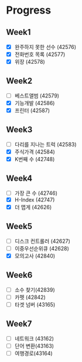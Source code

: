 # Progress

## Week1

- [X] 완주하지 못한 선수 (42576)
- [X] 전화번호 목록 (42577)
- [X] 위장 (42578)

## Week2

- [ ] 베스트앨범 (42579)
- [X] 기능개발 (42586)
- [X] 프린터 (42587)

## Week3

- [ ] 다리를 지나는 트럭 (42583) 
- [X] 주식가격 (42584)
- [X] K번째 수 (42748)

## Week4

- [ ] 가장 큰 수 (42746)
- [X] H-Index (42747)
- [X] 더 맵게 (42626)

## Week5

- [ ] 디스크 컨트롤러 (42627)
- [ ] 이중우선순위큐 (42628)
- [X] 모의고사 (42840)

## Week6

- [ ] 소수 찾기(42839)
- [ ] 카펫 (42842)
- [ ] 타겟 넘버 (43165)

## Week7

- [ ] 네트워크 (43162)
- [ ] 단어 변환(43163)
- [ ] 여행경로(43164)